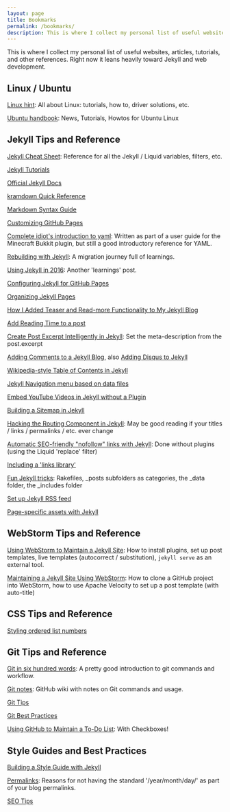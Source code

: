 ```yaml
---
layout: page
title: Bookmarks
permalink: /bookmarks/
description: This is where I collect my personal list of useful websites, articles, tutorials, and other references. Right now it leans heavily toward Jekyll and web development.
---
```

This is where I collect my personal list of useful websites, articles, tutorials, and other references. Right now it leans heavily toward Jekyll and web development.


## Linux / Ubuntu
[Linux hint](https://linuxhint.com/):
All about Linux: tutorials, how to, driver solutions, etc.

[Ubuntu handbook](https://ubuntuhandbook.org):
News, Tutorials, Howtos for Ubuntu Linux


## Jekyll Tips and Reference

[Jekyll Cheat Sheet](https://learn.cloudcannon.com/jekyll-cheat-sheet/):
Reference for all the Jekyll / Liquid variables, filters, etc.

[Jekyll Tutorials](https://learn.cloudcannon.com/)

[Official Jekyll Docs](http://jekyllrb.com/docs/home/)

[kramdown Quick Reference](https://kramdown.gettalong.org/quickref.html)

[Markdown Syntax Guide](https://sourceforge.net/p/jekyllc/wiki/markdown_syntax/)

[Customizing GitHub Pages](https://help.github.com/categories/customizing-github-pages/)

[Complete idiot's introduction to yaml](https://github.com/Animosity/CraftIRC/wiki/Complete-idiot's-introduction-to-yaml):
Written as part of a user guide for the Minecraft Bukkit plugin, but still a good introductory reference for YAML.

[Rebuilding with Jekyll](https://keirwhitaker.com/blog/rebuilding-keirwhitaker-dotcom-with-jekyll/): A migration journey full of learnings.

[Using Jekyll in 2016](https://mademistakes.com/articles/using-jekyll-2016/): Another 'learnings' post.

[Configuring Jekyll for GitHub Pages](http://downtothewire.io/2015/08/15/configuring-jekyll-for-user-and-project-github-pages/)

[Organizing Jekyll Pages](http://damonbauer.me/organizing-jekyll-pages/)

[How I Added Teaser and Read-more Functionality to My Jekyll Blog](http://www.seanbuscay.com/blog/jekyll-teaser-pager-and-read-more/)

[Add Reading Time to a post](https://medium.com/@r3id/jekyll-tips-tricks-315dd45eab0c)

[Create Post Excerpt Intelligently in Jekyll](http://theunixtips.com/create-post-excerpt-intelligently-in-jekyll/): 
Set the meta-description from the post.excerpt

[Adding Comments to a Jekyll Blog](https://keirwhitaker.com/blog/adding-comments-to-jekyll-blog/), also
[Adding Disqus to Jekyll](http://developmentsindigital.com/jekyll/blog/2014/04/14/adding-disqus-to-a-jekyll-blog/)

[Wikipedia-style Table of Contents in Jekyll](https://blog.webjeda.com/jekyll-toc/)

[Jekyll Navigation menu based on data files](https://protesilaos.com/codelog/jekyll-menu-data/)

[Embed YouTube Videos in Jekyll without a Plugin](http://www.adamwadeharris.com/how-to-easily-embed-youtube-videos-in-jekyll-sites-without-a-plugin/)

[Building a Sitemap in Jekyll](http://davidensinger.com/2013/03/generating-a-sitemap-in-jekyll-without-a-plugin/)

[Hacking the Routing Component in Jekyll](https://www.sitepoint.com/hacking-routing-component-jekyll/): May be good reading if your titles / links / permalinks / etc. ever change

[Automatic SEO-friendly "nofollow" links with Jekyll](https://jamiegoodwin.uk/seo-friendly-nofollow-links-jekyll-github-pages/): Done without plugins (using the Liquid 'replace' filter)

[Including a 'links library'](https://stackoverflow.com/a/32757152/7933110)

[Fun Jekyll tricks](http://www.madebymarket.com/blog/dev/fun-jekyll-tricks.html):
 Rakefiles, _posts subfolders as categories, the _data folder, the _includes folder

[Set up Jekyll RSS feed](https://learn.cloudcannon.com/jekyll/rss-feed/)

[Page-specific assets with Jekyll](http://mattgemmell.com/page-specific-assets-with-jekyll/)


## WebStorm Tips and Reference

[Using WebStorm to Maintain a Jekyll Site](http://hadihariri.com/2014/01/04/using-webstorm-to-maintain-a-jekyll-site/): 
How to install plugins, set up post templates, live templates (autocorrect / substitution), `jekyll serve` as an external tool.

[Maintaining a Jekyll Site Using WebStorm](https://aevyz.github.io/adv-jekyll/Maintaining-A-Jekyll-Site-Using-Webstorm.html): 
How to clone a GitHub project into WebStorm, how to use Apache Velocity to set up a post template (with auto-title)


## CSS Tips and Reference

[Styling ordered list numbers](http://www.456bereastreet.com/archive/201105/styling_ordered_list_numbers/)


## Git Tips and Reference

[Git in six hundred words](https://maryrosecook.com/blog/post/git-in-six-hundred-words): A pretty good introduction to git commands and workflow.

[Git notes](https://github.com/stylekit/research/wiki/Git-notes): GitHub wiki with notes on Git commands and usage.

[Git Tips](https://github.com/git-tips/tips)

[Git Best Practices](https://sethrobertson.github.io/GitBestPractices/)

[Using GitHub to Maintain a To-Do List](http://lifehacker.com/why-a-github-gist-is-my-favorite-to-do-list-1493063613): With Checkboxes!


## Style Guides and Best Practices

[Building a Style Guide with Jekyll](https://mademistakes.com/articles/jekyll-style-guide/)

[Permalinks](http://mattgemmell.com/permalinks/): Reasons for not having the standard '/year/month/day/' as part of your blog permalinks.

[SEO Tips](http://bretthard.in/post/seo-layout-and-site-tips)